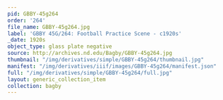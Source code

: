 ```yaml
---
pid: GBBY-45g264
order: '264'
file_name: GBBY-45g264.jpg
label: 'GBBY 45G/264: Football Practice Scene - c1920s'
_date: 1920s
object_type: glass plate negative
source: http://archives.nd.edu/Bagby/GBBY-45g264.jpg
thumbnail: "/img/derivatives/simple/GBBY-45g264/thumbnail.jpg"
manifest: "/img/derivatives/iiif/images/GBBY-45g264/manifest.json"
full: "/img/derivatives/simple/GBBY-45g264/full.jpg"
layout: generic_collection_item
collection: bagby
---
```

